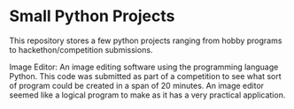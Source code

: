 # Small Python Projects
This repository stores a few python projects ranging from hobby programs to hackethon/competition submissions.

Image Editor:
An image editing software using the programming language Python. This code was submitted as part of a competition to see what sort of program could be created in a span of 20 minutes. An image editor seemed like a logical program to make as it has a very practical application.
